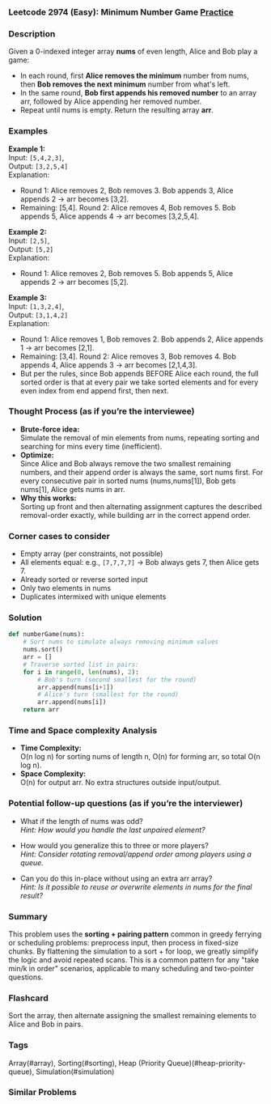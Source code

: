 ### Leetcode 2974 (Easy): Minimum Number Game [Practice](https://leetcode.com/problems/minimum-number-game)

### Description  
Given a 0-indexed integer array **nums** of even length, Alice and Bob play a game:
- In each round, first **Alice removes the minimum** number from nums, then **Bob removes the next minimum** number from what's left.
- In the same round, **Bob first appends his removed number** to an array arr, followed by Alice appending her removed number.
- Repeat until nums is empty.
Return the resulting array **arr**.

### Examples  

**Example 1:**  
Input: `[5,4,2,3]`,  
Output: `[3,2,5,4]`  
Explanation:  
- Round 1: Alice removes 2, Bob removes 3. Bob appends 3, Alice appends 2 → arr becomes [3,2].
- Remaining: [5,4]. Round 2: Alice removes 4, Bob removes 5. Bob appends 5, Alice appends 4 → arr becomes [3,2,5,4].

**Example 2:**  
Input: `[2,5]`,  
Output: `[5,2]`  
Explanation:  
- Round 1: Alice removes 2, Bob removes 5. Bob appends 5, Alice appends 2 → arr becomes [5,2].

**Example 3:**  
Input: `[1,3,2,4]`,  
Output: `[3,1,4,2]`  
Explanation:  
- Round 1: Alice removes 1, Bob removes 2. Bob appends 2, Alice appends 1 → arr becomes [2,1].
- Remaining: [3,4]. Round 2: Alice removes 3, Bob removes 4. Bob appends 4, Alice appends 3 → arr becomes [2,1,4,3].
- But per the rules, since Bob appends BEFORE Alice each round, the full sorted order is that at every pair we take sorted elements and for every even index from end append first, then next.

### Thought Process (as if you’re the interviewee)  
- **Brute-force idea:**  
  Simulate the removal of min elements from nums, repeating sorting and searching for mins every time (inefficient).
- **Optimize:**  
  Since Alice and Bob always remove the two smallest remaining numbers, and their append order is always the same, sort nums first.
  For every consecutive pair in sorted nums (nums,nums[1]), Bob gets nums[1], Alice gets nums in arr.
- **Why this works:**  
  Sorting up front and then alternating assignment captures the described removal-order exactly, while building arr in the correct append order.

### Corner cases to consider  
- Empty array (per constraints, not possible)
- All elements equal: e.g., `[7,7,7,7]` → Bob always gets 7, then Alice gets 7.
- Already sorted or reverse sorted input
- Only two elements in nums
- Duplicates intermixed with unique elements

### Solution

```python
def numberGame(nums):
    # Sort nums to simulate always removing minimum values
    nums.sort()
    arr = []
    # Traverse sorted list in pairs:
    for i in range(0, len(nums), 2):
        # Bob's turn (second smallest for the round)
        arr.append(nums[i+1])
        # Alice's turn (smallest for the round)
        arr.append(nums[i])
    return arr
```

### Time and Space complexity Analysis  

- **Time Complexity:**  
  O(n log n) for sorting nums of length n, O(n) for forming arr, so total O(n log n).
- **Space Complexity:**  
  O(n) for output arr. No extra structures outside input/output.

### Potential follow-up questions (as if you’re the interviewer)  

- What if the length of nums was odd?  
  *Hint: How would you handle the last unpaired element?*

- How would you generalize this to three or more players?  
  *Hint: Consider rotating removal/append order among players using a queue.*

- Can you do this in-place without using an extra arr array?  
  *Hint: Is it possible to reuse or overwrite elements in nums for the final result?*

### Summary
This problem uses the **sorting + pairing pattern** common in greedy ferrying or scheduling problems: preprocess input, then process in fixed-size chunks. By flattening the simulation to a sort + for loop, we greatly simplify the logic and avoid repeated scans. This is a common pattern for any "take min/k in order" scenarios, applicable to many scheduling and two-pointer questions.


### Flashcard
Sort the array, then alternate assigning the smallest remaining elements to Alice and Bob in pairs.

### Tags
Array(#array), Sorting(#sorting), Heap (Priority Queue)(#heap-priority-queue), Simulation(#simulation)

### Similar Problems
